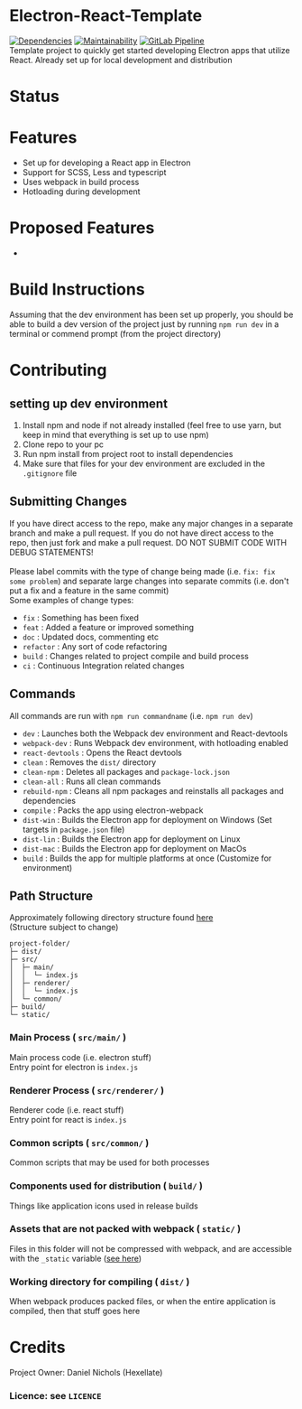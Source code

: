 # Electron-React-Template
[![Dependencies](https://david-dm.org/Hexellate/Electron-React-Template.svg?branch=master)](https://david-dm.org/Hexellate/Electron-React-Template?type=dev&branch=master)
[![Maintainability](https://api.codeclimate.com/v1/badges/ea35c94d99f6ddb497f4/maintainability)](https://codeclimate.com/github/Hexellate/Electron-React-Template/maintainability)
[![GitLab Pipeline](https://gitlab.com/Hexellate/Electron-React-Template/badges/master/pipeline.svg)](https://gitlab.com/Hexellate/Electron-React-Template/pipelines)
\
Template project to quickly get started developing Electron apps that utilize React. Already set up for local development and distribution

# Status

# Features

- Set up for developing a React app in Electron
- Support for SCSS, Less and typescript
- Uses webpack in build process
- Hotloading during development

# Proposed Features

-

# Build Instructions
Assuming that the dev environment has been set up properly, you should be able to build a dev version of the project just by running ```npm run dev``` in a terminal or commend prompt (from the project directory)

# Contributing

## setting up dev environment

1. Install npm and node if not already installed (feel free to use yarn, but keep in mind that everything is set up to use npm)
2. Clone repo to your pc
3. Run npm install from project root to install dependencies
4. Make sure that files for your dev environment are excluded in the ```.gitignore``` file

## Submitting Changes

If you have direct access to the repo, make any major changes in a separate branch and make a pull request. If you do not have direct access to the repo, then just fork and make a pull request. DO NOT SUBMIT CODE WITH DEBUG STATEMENTS!
\
\
Please label commits with the type of change being made (i.e. `fix: fix some problem`) and separate large changes into separate commits (i.e. don't put a fix and a feature in the same commit)\
Some examples of change types:

- `fix` : Something has been fixed
- `feat` : Added a feature or improved something
- `doc` : Updated docs, commenting etc
- `refactor` : Any sort of code refactoring
- `build` : Changes related to project compile and build process
- `ci` : Continuous Integration related changes

## Commands

All commands are run with `npm run commandname` (i.e. `npm run dev`)

- `dev` : Launches both the Webpack dev environment and React-devtools
- `webpack-dev` : Runs Webpack dev environment, with hotloading enabled
- `react-devtools` : Opens the React devtools
- `clean` : Removes the `dist/` directory
- `clean-npm` : Deletes all packages and `package-lock.json`
- `clean-all` : Runs all clean commands
- `rebuild-npm` : Cleans all npm packages and reinstalls all packages and dependencies
- `compile` : Packs the app using electron-webpack
- `dist-win` : Builds the Electron app for deployment on Windows (Set targets in `package.json` file)
- `dist-lin` : Builds the Electron app for deployment on Linux
- `dist-mac` : Builds the Electron app for deployment on MacOs
- `build` : Builds the app for multiple platforms at once (Customize for environment)

## Path Structure

Approximately following directory structure found [here](https://webpack.electron.build/project-structure) \
(Structure subject to change)

```
project-folder/
├─ dist/
├─ src/
│  ├─ main/
│  │  └─ index.js
│  ├─ renderer/
│  │  └─ index.js
│  └─ common/
├─ build/
└─ static/
```

### Main Process ( `src/main/` )

Main process code (i.e. electron stuff)\
Entry point for electron is `index.js`

### Renderer Process ( `src/renderer/` )

Renderer code (i.e. react stuff)\
Entry point for react is `index.js`

### Common scripts ( `src/common/` )

Common scripts that may be used for both processes

### Components used for distribution ( `build/` )

Things like application icons used in release builds

### Assets that are not packed with webpack ( `static/` )

Files in this folder will not be compressed with webpack, and are accessible with the `_static` variable ([see here](https://webpack.electron.build/using-static-assets))

### Working directory for compiling ( `dist/` )

When webpack produces packed files, or when the entire application is compiled, then that stuff goes here

# Credits

Project Owner: Daniel Nichols (Hexellate)

### Licence: see `LICENCE`
